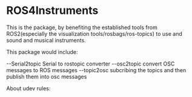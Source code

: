 # ROS4Instruments

This is the package, by benefiting the established tools from ROS2(especially the visualization tools/rosbags/ros-topics) to use and sound and musical instruments.

This package would include:

--Serial2topic Serial to rostopic converter
--osc2topic convert OSC messages to ROS messages
--topic2osc subcribing the topics and then publish them into osc messages 


About udev rules:
